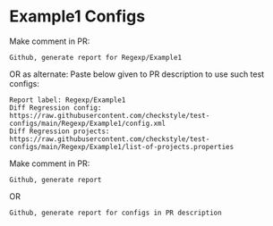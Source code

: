 # Example1 Configs
Make comment in PR:
```
Github, generate report for Regexp/Example1
```
OR as alternate:
Paste below given to PR description to use such test configs:
```
Report label: Regexp/Example1
Diff Regression config: https://raw.githubusercontent.com/checkstyle/test-configs/main/Regexp/Example1/config.xml
Diff Regression projects: https://raw.githubusercontent.com/checkstyle/test-configs/main/Regexp/Example1/list-of-projects.properties
```
Make comment in PR:
```
Github, generate report
```
OR
```
Github, generate report for configs in PR description
```

